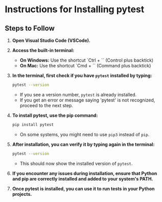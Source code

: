 # Instructions for Installing pytest

## Steps to Follow

1. **Open Visual Studio Code (VSCode).**

2. **Access the built-in terminal:**

   - **On Windows:** Use the shortcut `Ctrl + `` (Control plus backtick)
   - **On Mac:** Use the shortcut `Cmd + `` (Command plus backtick)

3. **In the terminal, first check if you have `pytest` installed by typing:**

   ```bash
   pytest --version
   ```

   - If you see a version number, `pytest` is already installed.
   - If you get an error or message saying 'pytest' is not recognized, proceed to the next step.

4. **To install pytest, use the pip command:**

   ```bash
   pip install pytest
   ```

   - On some systems, you might need to use `pip3` instead of `pip`.

5. **After installation, you can verify it by typing again in the terminal:**

   ```bash
   pytest --version
   ```

   - This should now show the installed version of `pytest`.

6. **If you encounter any issues during installation, ensure that Python and pip are correctly installed and added to your system's PATH.**

7. **Once pytest is installed, you can use it to run tests in your Python projects.**
